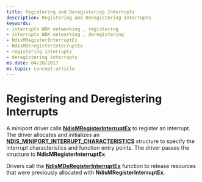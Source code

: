 ```yaml
---
title: Registering and Deregistering Interrupts
description: Registering and Deregistering Interrupts
keywords:
- interrupts WDK networking , registering
- interrupts WDK networking , deregistering
- NdisMRegisterInterruptEx
- NdisMDeregisterInterruptEx
- registering interrupts
- deregistering interrupts
ms.date: 04/20/2017
ms.topic: concept-article
---
```


# Registering and Deregistering Interrupts





A miniport driver calls [**NdisMRegisterInterruptEx**](/windows-hardware/drivers/ddi/ndis/nf-ndis-ndismregisterinterruptex) to register an interrupt. The driver allocates and initializes an [**NDIS\_MINIPORT\_INTERRUPT\_CHARACTERISTICS**](/windows-hardware/drivers/ddi/ndis/ns-ndis-_ndis_miniport_interrupt_characteristics) structure to specify the interrupt characteristics and function entry points. The driver passes the structure to **NdisMRegisterInterruptEx**.

Drivers call the [**NdisMDeRegisterInterruptEx**](/windows-hardware/drivers/ddi/ndis/nf-ndis-ndismderegisterinterruptex) function to release resources that were previously allocated with **NdisMRegisterInterruptEx**.

 

